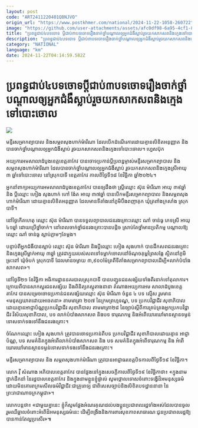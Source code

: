 ```yaml
---
layout: post
code: "ART2411220401Q8NJVO"
origin_url: "https://www.postkhmer.com/national/2024-11-22-1058-260722"
image: "https://github.com/user-attachments/assets/afc0df98-6a95-4cf1-8606-780a9441050a"
title: "ប្រពន្ធ​ជាប់​៤​បទ​ចោទ​ ប្ដី​ជាប់​៣​បទ​ចោទ​រឿង​ចាក់​ថ្នាំ​បណ្ដាល​ឲ្យ​អ្នក​ជំងឺ​ស្លាប់​រួច​យក​សាក​សព​និង​ក្មេង​ទៅ​បោះ​ចោល"
description: "​​ប្រពន្ធ​ជាប់​៤​បទ​ចោទ​ ប្ដី​ជាប់​៣​បទ​ចោទ​រឿង​ចាក់​ថ្នាំ​បណ្ដាល​ឲ្យ​អ្នក​ជំងឺ​ស្លាប់​រួច​យក​សាក​សព​និង​ក្មេង​ទៅ​បោះ​ចោល​"
category: "NATIONAL"
language: "km"
date: 2024-11-22T04:14:59.582Z
---
```


# ប្រពន្ធ​ជាប់​៤​បទ​ចោទ​ ប្ដី​ជាប់​៣​បទ​ចោទ​រឿង​ចាក់​ថ្នាំ​បណ្ដាល​ឲ្យ​អ្នក​ជំងឺ​ស្លាប់​រួច​យក​សាក​សព​និង​ក្មេង​ទៅ​បោះ​ចោល

![](https://github.com/user-attachments/assets/f415faae-adaf-4d45-acf0-d8b38d54c968)

មន្ទីរ​សម្រាក​ព្យាបាល និង​សម្ភព​សុងហាក់​ម៉ារីណា​ ដែល​បើក​ដំណើរ​ការ​ដោយ​គ្មាន​លិខិត​អនុញ្ញាត និង​បាន​ចាក់​ថ្នាំ​បណ្ដាល​ឲ្យ​អ្នក​ជំងឺ​ស្លាប់ រួច​យក​សាកសព​និង​ក្មេង​ទៅ​បោះ​ចោល។ ហ្វេសប៊ុក

អយ្យការ​អម​សាលា​ដំបូង​ខេត្ត​ខេត្ត​តាកែវ បាន​ចោទ​ប្រកាន់​ប្ដី​ប្រពន្ធ​​ម្ចាស់​មន្ទីរ​សម្រាក​ព្យាបាល និង សម្ភព​សុងហាក់​ម៉ារីណា ដែល​បាន​ចាក់​ថ្នាំ​បណ្ដាល​ឲ្យ​អ្នក​ជំងឺ​ស្លាប់ រួច​យក​សាក​សព​និង​ក្មេងស្រី​​អាយុ​ ៣ ឆ្នាំ​ទៅ​បោះ​ចោល នៅ​ស្រុក​បាទី​ ខេត្ត​តាកែវ កាល​ពី​ថ្ងៃ​ទី១៨ ខែ​វិច្ឆិកា ឆ្នាំ​២០២៤។

អ្នក​នាំពាក្យ​អយ្យការ​អម​សាលា​ដំបូង​ខេត្ត​តាកែវ បាន​ឲ្យ​ដឹង​ថា ស្ត្រី​ឈ្មោះ ស៊ុន ម៉ារីណា អាយុ ៣៩ឆ្នាំ និង ប្ដី​ឈ្មោះ ហៀង សុងហាក់ ហៅ ង៉ែត អាយុ ៣៧ឆ្នាំ បាន​បើក​មន្ទីរ​សម្រាក​ព្យាបាល និង​សម្ភព​សុងហាក់​ម៉ារីណា​ ដោយ​គ្មាន​លិខិត​អនុញ្ញាត ដែល​មាន​ទីតាំង​នៅ​ភូមិ​បឹង​ពញាគុក ឃុំ​ត្រពាំង​ក្រសាំង ស្រុក​បាទី។

នៅ​ថ្ងៃ​កើត​ហេតុ ឈ្មោះ ស៊ុន ម៉ារីណា បាន​ទទួល​ព្យាបាល​ជនរងគ្រោះ​ឈ្មោះ ណាំ ចាន់ធូ ភេទស្រី អាយុ​ ៤១ឆ្នាំ ដោយ​ប្រើ​ថ្នាំចាក់។ នៅ​ពេល​ចាក់​ថ្នាំ​ជនរងគ្រោះ​បាន​បន្តិច ស្រាប់​តែ​ថ្នាំ​មាន​ប្រតិកម្ម បណ្តាល​ឱ្យ​ឈ្មោះ ណាំ ចាន់ធូ ស្លាប់​ភ្លាមៗ​តែ​ម្តង។ 

បន្ទាប់​ពី​អ្នក​ជំងឺ​បាន​ស្លាប់​ ឈ្មោះ ស៊ុន ម៉ារីណា និង​ប្តី​ឈ្មោះ ហៀង សុងហាក់ ​បាន​ដឹក​សព​ជន​រង​គ្រោះ និង​ក្មេង​ស្រី​ម្នាក់​អាយុ ៣ឆ្នាំ ត្រូវ​ជា​ក្មួយ​របស់​សព​ទៅ​ទម្លាក់​ចោល​នៅ​ចំណុច​គុម្ព​ព្រៃ​សង្កែ ស្ថិត​នៅ​ភូមិ​ម្រះ​ពៅ ឃុំ​ចំបក់ ស្រុក​បាទី ដែល​មាន​ចម្ងាយ ៣,៩០០​ម៉ែត្រ​ពី​ទីតាំង​សម្រាក​ព្យាបាល ​ដើម្បី​«លាក់​បំបាំង​សាកសព»។

នៅ​ថ្ងៃ​ទី២១ ខែវិច្ឆិកា អធិការដ្ឋាន​នគរបាល​ស្រុក​បាទី ​បាន​បញ្ជូន​ជន​សង្ស័យ​ទាំង​ពីរ​នាក់​ទៅ​តុលាការ។ ក្រោយ​ពី​បាន​សាកសួរ​ជន​សង្ស័យ​ និង​ពិនិត្យ​ភស្តុតាង​នានា​ តំណាង​អយ្យការ​អម សាលា​ដំបូង​ខេត្ត​តាកែវ បាន​សម្រេច​ចោទ​ប្រកាន់​ជនសង្ស័យ​ឈ្មោះ ស៊ុន ម៉ារីណា ចំនួន ៤ បទ ល្មើស​ រួម​មាន​ «មនុស្សឃាត​ដោយ​អចេតនា» តាម​មាត្រា​ ២០៧ នៃ​ក្រមព្រហ្មទណ្ឌ, បទ ប្រកប​វិជ្ជាជីវៈ​សុខាភិបាល​ដោយ​គ្មាន​អាជ្ញាប័ណ្ណ​ប្រកប​វិជ្ជាជីវៈ​សុខាភិបាល តាម​មាត្រា២៨ នៃ​ច្បាប់​ស្តីពី​ការ​គ្រប់​គ្រង​អ្នក​ប្រកប​វិជ្ជាជីវៈ​វិស័យ​សុខាភិបាល, បទ​ លាក់​បំបាំង​សាកសព និង​បទ ទារុណកម្ម និង​អំពើ​ឃោរឃៅ​មាន​ស្ថាន​ទម្ងន់ទោស​ទាក់​ទង​ទៅ​នឹង​ជន​រងគ្រោះ។

ចំណែក​ឈ្មោះ ហៀង សុងហាក់ ត្រូវ​បាន​ចោទ​ប្រកាន់​ពី​បទ ប្រកប​វិជ្ជាជីវៈ​សុខាភិបាល​ដោយ​គ្មាន អាជ្ញាប័ណ្ណ, បទ សម​គំនិត​ក្នុង​អំពើ​លាក់​បំបាំង​សាកសព​ និង​ បទ សម​គំនិត​ក្នុង​អំពើ​ទារុណកម្ម និង អំពើ​ឃោរឃៅ​មាន​ស្ថាន​ទម្ងន់​ទោស​ទាក់ទង​ទៅ​នឹង​ជន​រង​គ្រោះ។

មន្ទីរ​សម្រាក​ព្យាបាល និង សម្ភព​សុងហាក់​ម៉ារីណា ត្រូវ​បាន​អាជ្ញាធរ​ខេត្ត​បិទ​កាល​ពី​ថ្ងៃ​ទី១៩ ខែ​វិច្ឆិកា។

លោក វ៉ី សំណាង អភិបាល​ខេត្ត​តាកែវ បាន​ថ្លែង​នៅ​ក្នុង​សេចក្ដី​កាល​ពី​ថ្ងៃ​ទី១៩ ខែ​វិច្ឆិកា​ថា៖ «ក្នុង​នាម​ថ្នាក់​ដឹកនាំ នៃ​រដ្ឋបាល​ខេត្ត​តាកែវ និង​ក្នុង​នាម​ខ្លួន​ខ្ញុំ​ផ្ទាល់ សូម​ថ្កោល​ទោស​ចំពោះ​ទង្វើ​ដ៏​អមនុស្ស​ធម៌ ដោយ​មិន​គោរព​ក្រមសីលធម៌​វិជ្ជាជីវៈ​ជា​គ្រូពេទ្យ ជា​ពិសេស​ច្បាប់​ និង​លិខិត​បទដ្ឋាន​នានា នៃ​ព្រះរាជាណាចក្រ​កម្ពុជា»។

លោក​បន្ត​ថា៖ «ជាមួយ​គ្នា​នេះ ខ្ញុំ​ក៏​សូម​ថ្លែង​អំណរគុណ​ដល់​បង​ប្អូន​ប្រជា​ពលរដ្ឋ​ទាំង​អស់​ដែល​បាន​ចូលរួម​ឈឺ​ឆ្អាល​ចំពោះ​អំពើ​ដ៏​អមនុស្សធម៌​នេះ ដើម្បី​​ពង្រឹង​និង​ការពារ​សុខភាព​សាធារណៈ​ជូន​ប្រជាពលរដ្ឋ​ឱ្យ​បាន​កាន់​តែ​ល្អ​ប្រសើរ»៕